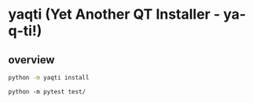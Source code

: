# yaqti (Yet Another QT Installer - ya-q-ti!)
## overview


```bash
python -m yaqti install 
```

```
python -m pytest test/
```
